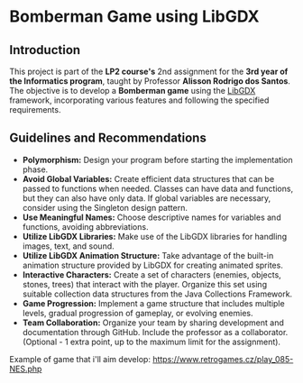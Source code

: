 # Bomberman Game using LibGDX

## Introduction

This project is part of the **LP2 course's** 2nd assignment for the **3rd year of the Informatics program**, taught by Professor **Alisson Rodrigo dos Santos**. The objective is to develop a **Bomberman game** using the [LibGDX](https://libgdx.com) framework, incorporating various features and following the specified requirements.

## Guidelines and Recommendations

- **Polymorphism:** Design your program before starting the implementation phase.
- **Avoid Global Variables:** Create efficient data structures that can be passed to functions when needed. Classes can have data and functions, but they can also have only data. If global variables are necessary, consider using the Singleton design pattern.
- **Use Meaningful Names:** Choose descriptive names for variables and functions, avoiding abbreviations.
- **Utilize LibGDX Libraries:** Make use of the LibGDX libraries for handling images, text, and sound.
- **Utilize LibGDX Animation Structure:** Take advantage of the built-in animation structure provided by LibGDX for creating animated sprites.
- **Interactive Characters:** Create a set of characters (enemies, objects, stones, trees) that interact with the player. Organize this set using suitable collection data structures from the Java Collections Framework.
- **Game Progression:** Implement a game structure that includes multiple levels, gradual progression of gameplay, or evolving enemies.
- **Team Collaboration:** Organize your team by sharing development and documentation through GitHub. Include the professor as a collaborator. (Optional - 1 extra point, up to the maximum limit for the assignment).

Example of game that i'll aim develop: https://www.retrogames.cz/play_085-NES.php
